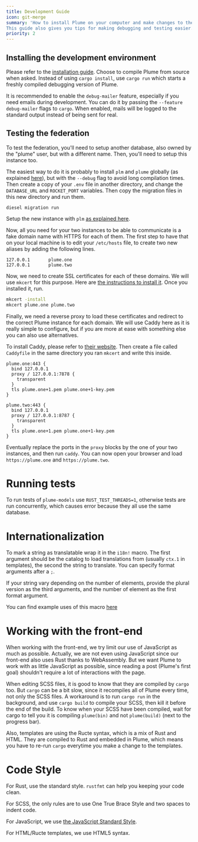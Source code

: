 ```yaml
---
title: Development Guide
icon: git-merge
summary: 'How to install Plume on your computer and make changes to the source code.
This guide also gives you tips for making debugging and testing easier.'
priority: 2
---
```


## Installing the development environment

Please refer to the [installation guide](/installation). Choose to compile Plume
from source when asked. Instead of using `cargo install`, use `cargo run` which
starts a freshly compiled debugging version of Plume.

It is recommended to enable the `debug-mailer` feature, especially if you need
emails during development. You can do it by passing the `--feature debug-mailer`
flags to `cargo`. When enabled, mails will be logged to the standard output instead
of being sent for real.

## Testing the federation

To test the federation, you'll need to setup another database,
also owned by the "plume" user, but with a different name. Then, you'll need to setup
this instance too.

The easiest way to do it is probably to install `plm` and `plume` globally (as explained
[here](/installation/with/source-code)), but with the `--debug` flag to avoid long compilation
times. Then create a copy of your `.env` file in another directory, and change the `DATABASE_URL`
and `ROCKET_PORT` variables. Then copy the migration files in this new directory and run them.

```
diesel migration run
```

Setup the new instance with `plm` [as explained here](/installation/config).

Now, all you need for your two instances to be able to communicate is a fake domain
name with HTTPS for each of them. The first step to have that on your local machine is
to edit your `/etc/hosts` file, to create two new aliases by adding the following lines.

```
127.0.0.1       plume.one
127.0.0.1       plume.two
```

Now, we need to create SSL certificates for each of these domains. We will use `mkcert`
for this purpose. Here are [the instructions to install it](https://github.com/FiloSottile/mkcert#installation).
Once you installed it, run.

```bash
mkcert -install
mkcert plume.one plume.two
```

Finally, we need a reverse proxy to load these certificates and redirect to the correct Plume instance for each domain.
We will use Caddy here as it is really simple to configure, but if you are more at ease with something else you can also
use alternatives.

To install Caddy, please refer to [their website](https://caddyserver.com/download). Then create
a file called `Caddyfile` in the same directory you ran `mkcert` and write this inside.

```
plume.one:443 {
  bind 127.0.0.1
  proxy / 127.0.0.1:7878 {
    transparent
  }
  tls plume.one+1.pem plume.one+1-key.pem
}

plume.two:443 {
  bind 127.0.0.1
  proxy / 127.0.0.1:8787 {
    transparent
  }
  tls plume.one+1.pem plume.one+1-key.pem
}
```

Eventually replace the ports in the `proxy` blocks by the one of your two instances, and
then run `caddy`. You can now open your browser and load `https://plume.one` and `https://plume.two`.

# Running tests

To run tests of `plume-models` use `RUST_TEST_THREADS=1`, otherwise tests are run
concurrently, which causes error because they all use the same database.

# Internationalization

To mark a string as translatable wrap it in the `i18n!` macro. The first argument
should be the catalog to load translations from (usually `ctx.1` in templates), the
second the string to translate. You can specify format arguments after a `;`.

If your string vary depending on the number of elements, provide the plural version
as the third arguments, and the number of element as the first format argument.

You can find example uses of this macro [here](https://github.com/Plume-org/gettext-macros#example)

# Working with the front-end

When working with the front-end, we try limit our use of JavaScript as much as possible.
Actually, we are not even using JavaScript since our front-end also uses Rust thanks to WebAssembly.
But we want Plume to work with as little JavaScript as possible, since reading a post (Plume's first goal)
shouldn't require a lot of interactions with the page.

When editing SCSS files, it is good to know that they are compiled by `cargo` too. But `cargo` can be
a bit slow, since it recompiles all of Plume every time, not only the SCSS files. A workaround is to run
`cargo run` in the background, and use `cargo build` to compile your SCSS, then kill it before the end of
the build. To know when your SCSS have been compiled, wait for cargo to tell you it is compiling `plume(bin)`
and not `plume(build)` (next to the progress bar).

Also, templates are using the Ructe syntax, which is a mix of Rust and HTML. They are compiled to Rust
and embedded in Plume, which means you have to re-run `cargo` everytime you make a change to the templates.

# Code Style

For Rust, use the standard style. `rustfmt` can help you keeping your code clean.

For SCSS, the only rules are to use One True Brace Style and two spaces to indent code.

For JavaScript, we use [the JavaScript Standard Style](https://standardjs.com/).

For HTML/Ructe templates, we use HTML5 syntax.
